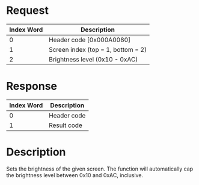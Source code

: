 # Request

| Index Word | Description                        |
|------------|------------------------------------|
| 0          | Header code \[0x000A0080\]         |
| 1          | Screen index (top = 1, bottom = 2) |
| 2          | Brightness level (0x10 - 0xAC)     |

# Response

| Index Word | Description |
|------------|-------------|
| 0          | Header code |
| 1          | Result code |

# Description

Sets the brightness of the given screen. The function will automatically
cap the brightness level between 0x10 and 0xAC, inclusive.